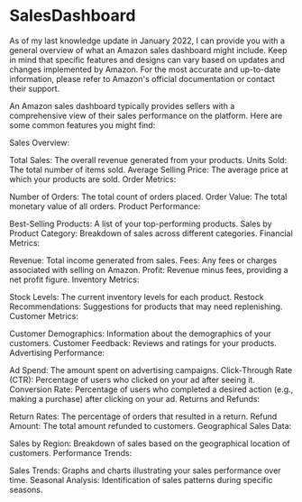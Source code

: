# SalesDashboard

As of my last knowledge update in January 2022, I can provide you with a general overview of what an Amazon sales dashboard might include. Keep in mind that specific features and designs can vary based on updates and changes implemented by Amazon. For the most accurate and up-to-date information, please refer to Amazon's official documentation or contact their support.

An Amazon sales dashboard typically provides sellers with a comprehensive view of their sales performance on the platform. Here are some common features you might find:

Sales Overview:

Total Sales: The overall revenue generated from your products.
Units Sold: The total number of items sold.
Average Selling Price: The average price at which your products are sold.
Order Metrics:

Number of Orders: The total count of orders placed.
Order Value: The total monetary value of all orders.
Product Performance:

Best-Selling Products: A list of your top-performing products.
Sales by Product Category: Breakdown of sales across different categories.
Financial Metrics:

Revenue: Total income generated from sales.
Fees: Any fees or charges associated with selling on Amazon.
Profit: Revenue minus fees, providing a net profit figure.
Inventory Metrics:

Stock Levels: The current inventory levels for each product.
Restock Recommendations: Suggestions for products that may need replenishing.
Customer Metrics:

Customer Demographics: Information about the demographics of your customers.
Customer Feedback: Reviews and ratings for your products.
Advertising Performance:

Ad Spend: The amount spent on advertising campaigns.
Click-Through Rate (CTR): Percentage of users who clicked on your ad after seeing it.
Conversion Rate: Percentage of users who completed a desired action (e.g., making a purchase) after clicking on your ad.
Returns and Refunds:

Return Rates: The percentage of orders that resulted in a return.
Refund Amount: The total amount refunded to customers.
Geographical Sales Data:

Sales by Region: Breakdown of sales based on the geographical location of customers.
Performance Trends:

Sales Trends: Graphs and charts illustrating your sales performance over time.
Seasonal Analysis: Identification of sales patterns during specific seasons.
